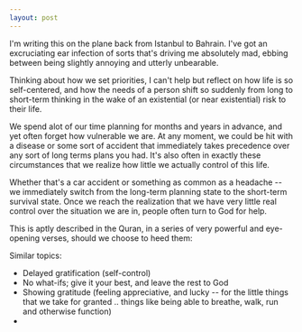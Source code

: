```yaml
---
layout: post
---
```

I'm writing this on the plane back from Istanbul to Bahrain. I've got an excruciating ear infection of sorts that's driving me absolutely mad, ebbing between being slightly annoying and utterly unbearable.

Thinking about how we set priorities, I can't help but reflect on how life is so self-centered, and how the needs of a person shift so suddenly from long to short-term thinking in the wake of an existential (or near existential) risk to their life.

We spend alot of our time planning for months and years in advance, and yet often forget how vulnerable we are. At any moment, we could be hit with a disease or some sort of accident that immediately takes precedence over any sort of long terms plans you had. It's also often in exactly these circumstances that we realize how little we actually control of this life.

Whether that's a car accident or something as common as a headache -- we immediately switch from the long-term planning state to the short-term survival state. Once we reach the realization that we have very little real control over the situation we are in, people often turn to God for help.

This is aptly described in the Quran, in a series of very powerful and eye-opening verses, should we choose to heed them:

Similar topics:
- Delayed gratification (self-control)
- No what-ifs; give it your best, and leave the rest to God
- Showing gratitude (feeling appreciative, and lucky -- for the little things that we take for granted .. things like being able to breathe, walk, run and otherwise function)
-
